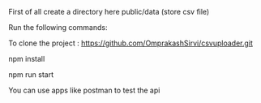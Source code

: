 First of all create a directory here public/data (store csv file)

Run the following commands:

To clone the project : https://github.com/OmprakashSirvi/csvuploader.git

npm install

npm run start

You can use apps like postman to test the api
